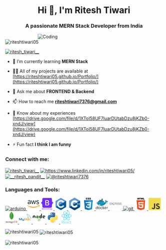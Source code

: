 <h1 align="center">Hi 👋, I'm Ritesh Tiwari</h1>
<h3 align="center">A passionate MERN Stack Developer from India</h3>
<img align="right" alt="Coding" width="400" src="https://www.google.com/imgres?q=animated%20coding%20gif&imgurl=https%3A%2F%2Fi.pinimg.com%2Foriginals%2F81%2F17%2F8b%2F81178b47a8598f0c81c4799f2cdd4057.gif&imgrefurl=https%3A%2F%2Fwww.pinterest.com%2Fpin%2F366691594676038945%2F&docid=lJSchXM7DS93BM&tbnid=QCZULViz1nWbzM&vet=12ahUKEwil5L7Up_mHAxUvTWwGHc24I28QM3oECBsQAA..i&w=800&h=600&hcb=2&ved=2ahUKEwil5L7Up_mHAxUvTWwGHc24I28QM3oECBsQAA">

<p align="left"> <img src="https://komarev.com/ghpvc/?username=riteshtiwari05&label=Profile%20views&color=0e75b6&style=flat" alt="riteshtiwari05" /> </p>

<p align="left"> <a href="https://twitter.com/ritesh_tiwari__" target="blank"><img src="https://img.shields.io/twitter/follow/ritesh_tiwari__?logo=twitter&style=for-the-badge" alt="ritesh_tiwari__" /></a> </p>

- 🌱 I’m currently learning **MERN Stack**

- 👨‍💻 All of my projects are available at [https://riteshtiwari05.github.io/Portfolio/](https://riteshtiwari05.github.io/Portfolio/)

- 💬 Ask me about **FRONTEND & Backend**

- 📫 How to reach me **riteshtiwari7376@gmail.com**

- 📄 Know about my experiences [https://drive.google.com/file/d/1XToI58UF7luarDUtabDzu8jKZb0-xndJ/view](https://drive.google.com/file/d/1XToI58UF7luarDUtabDzu8jKZb0-xndJ/view)

- ⚡ Fun fact **I think I am funny**

<h3 align="left">Connect with me:</h3>
<p align="left">
<a href="https://twitter.com/ritesh_tiwari__" target="blank"><img align="center" src="https://raw.githubusercontent.com/rahuldkjain/github-profile-readme-generator/master/src/images/icons/Social/twitter.svg" alt="ritesh_tiwari__" height="30" width="40" /></a>
<a href="https://linkedin.com/in/https://www.linkedin.com/in/riteshtiwari05/" target="blank"><img align="center" src="https://raw.githubusercontent.com/rahuldkjain/github-profile-readme-generator/master/src/images/icons/Social/linked-in-alt.svg" alt="https://www.linkedin.com/in/riteshtiwari05/" height="30" width="40" /></a>
<a href="https://instagram.com/__ritesh_pandit__" target="blank"><img align="center" src="https://raw.githubusercontent.com/rahuldkjain/github-profile-readme-generator/master/src/images/icons/Social/instagram.svg" alt="__ritesh_pandit__" height="30" width="40" /></a>
<a href="https://www.hackerrank.com/@riteshtiwari7376" target="blank"><img align="center" src="https://raw.githubusercontent.com/rahuldkjain/github-profile-readme-generator/master/src/images/icons/Social/hackerrank.svg" alt="@riteshtiwari7376" height="30" width="40" /></a>
</p>

<h3 align="left">Languages and Tools:</h3>
<p align="left"> <a href="https://www.arduino.cc/" target="_blank" rel="noreferrer"> <img src="https://cdn.worldvectorlogo.com/logos/arduino-1.svg" alt="arduino" width="40" height="40"/> </a> <a href="https://aws.amazon.com" target="_blank" rel="noreferrer"> <img src="https://raw.githubusercontent.com/devicons/devicon/master/icons/amazonwebservices/amazonwebservices-original-wordmark.svg" alt="aws" width="40" height="40"/> </a> <a href="https://getbootstrap.com" target="_blank" rel="noreferrer"> <img src="https://raw.githubusercontent.com/devicons/devicon/master/icons/bootstrap/bootstrap-plain-wordmark.svg" alt="bootstrap" width="40" height="40"/> </a> <a href="https://www.cprogramming.com/" target="_blank" rel="noreferrer"> <img src="https://raw.githubusercontent.com/devicons/devicon/master/icons/c/c-original.svg" alt="c" width="40" height="40"/> </a> <a href="https://www.w3schools.com/cpp/" target="_blank" rel="noreferrer"> <img src="https://raw.githubusercontent.com/devicons/devicon/master/icons/cplusplus/cplusplus-original.svg" alt="cplusplus" width="40" height="40"/> </a> <a href="https://www.w3schools.com/css/" target="_blank" rel="noreferrer"> <img src="https://raw.githubusercontent.com/devicons/devicon/master/icons/css3/css3-original-wordmark.svg" alt="css3" width="40" height="40"/> </a> <a href="https://www.docker.com/" target="_blank" rel="noreferrer"> <img src="https://raw.githubusercontent.com/devicons/devicon/master/icons/docker/docker-original-wordmark.svg" alt="docker" width="40" height="40"/> </a> <a href="https://expressjs.com" target="_blank" rel="noreferrer"> <img src="https://raw.githubusercontent.com/devicons/devicon/master/icons/express/express-original-wordmark.svg" alt="express" width="40" height="40"/> </a> <a href="https://git-scm.com/" target="_blank" rel="noreferrer"> <img src="https://www.vectorlogo.zone/logos/git-scm/git-scm-icon.svg" alt="git" width="40" height="40"/> </a> <a href="https://www.w3.org/html/" target="_blank" rel="noreferrer"> <img src="https://raw.githubusercontent.com/devicons/devicon/master/icons/html5/html5-original-wordmark.svg" alt="html5" width="40" height="40"/> </a> <a href="https://developer.mozilla.org/en-US/docs/Web/JavaScript" target="_blank" rel="noreferrer"> <img src="https://raw.githubusercontent.com/devicons/devicon/master/icons/javascript/javascript-original.svg" alt="javascript" width="40" height="40"/> </a> <a href="https://www.mongodb.com/" target="_blank" rel="noreferrer"> <img src="https://raw.githubusercontent.com/devicons/devicon/master/icons/mongodb/mongodb-original-wordmark.svg" alt="mongodb" width="40" height="40"/> </a> <a href="https://www.mysql.com/" target="_blank" rel="noreferrer"> <img src="https://raw.githubusercontent.com/devicons/devicon/master/icons/mysql/mysql-original-wordmark.svg" alt="mysql" width="40" height="40"/> </a> <a href="https://nodejs.org" target="_blank" rel="noreferrer"> <img src="https://raw.githubusercontent.com/devicons/devicon/master/icons/nodejs/nodejs-original-wordmark.svg" alt="nodejs" width="40" height="40"/> </a> <a href="https://www.python.org" target="_blank" rel="noreferrer"> <img src="https://raw.githubusercontent.com/devicons/devicon/master/icons/python/python-original.svg" alt="python" width="40" height="40"/> </a> <a href="https://reactjs.org/" target="_blank" rel="noreferrer"> <img src="https://raw.githubusercontent.com/devicons/devicon/master/icons/react/react-original-wordmark.svg" alt="react" width="40" height="40"/> </a> </p>

<p><img align="left" src="https://github-readme-stats.vercel.app/api/top-langs?username=riteshtiwari05&show_icons=true&locale=en&layout=compact" alt="riteshtiwari05" /></p>

<p>&nbsp;<img align="center" src="https://github-readme-stats.vercel.app/api?username=riteshtiwari05&show_icons=true&locale=en" alt="riteshtiwari05" /></p>

<p><img align="center" src="https://github-readme-streak-stats.herokuapp.com/?user=riteshtiwari05&" alt="riteshtiwari05" /></p>
